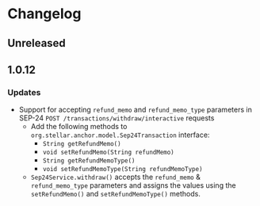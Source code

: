 # Changelog

## Unreleased

## 1.0.12

### Updates

* Support for accepting `refund_memo` and `refund_memo_type` parameters in SEP-24 `POST /transactions/withdraw/interactive` requests
    * Add the following methods to `org.stellar.anchor.model.Sep24Transaction` interface:
        * `String getRefundMemo()`
        * `void setRefundMemo(String refundMemo)`
        * `String getRefundMemoType()`
        * `void setRefundMemoType(String refundMemoType)`
    * `Sep24Service.withdraw()` accepts the `refund_memo` & `refund_memo_type` parameters and assigns the values using the `setRefundMemo()` and `setRefundMemoType()` methods.

